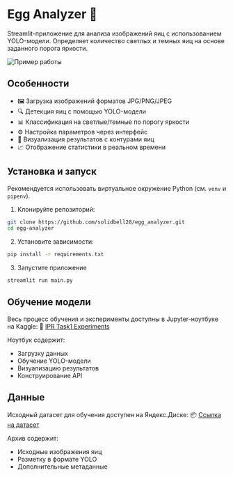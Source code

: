 # Egg Analyzer 🥚  

Streamlit-приложение для анализа изображений яиц с использованием YOLO-модели. Определяет количество светлых и темных яиц на основе заданного порога яркости.

![Пример работы](screenshots/demo.gif)  

## Особенности  

- 🖼️ Загрузка изображений форматов JPG/PNG/JPEG  
- 🔍 Детекция яиц с помощью YOLO-модели  
- 📊 Классификация на светлые/темные по порогу яркости  
- ⚙️ Настройка параметров через интерфейс  
- 📍 Визуализация результатов с контурами яиц
- 📈 Отображение статистики в реальном времени  

## Установка и запуск

Рекомендуется использовать виртуальное окружение Python (см. ```venv``` и ```pipenv```).

1. Клонируйте репозиторий:
```bash 
git clone https://github.com/solidbell28/egg_analyzer.git 
cd egg-analyzer
```
2. Установите зависимости:
```bash
pip install -r requirements.txt
```
3. Запустите приложение
```bash
streamlit run main.py  
```

## Обучение модели
Весь процесс обучения и эксперименты доступны в Jupyter-ноутбуке на Kaggle:
🔬 [IPR Task1 Experiments](https://www.kaggle.com/code/kinging/ipr-task1-experiments)

Ноутбук содержит:
- Загрузку данных
- Обучение YOLO-модели
- Визуализацию результатов
- Конструирование API

## Данные
Исходный датасет для обучения доступен на Яндекс.Диске:
📦 [Ссылка на датасет](https://disk.yandex.ru/d/KpABINU3I8F0yQ)

Архив содержит:
- Исходные изображения яиц
- Разметку в формате YOLO
- Дополнительные метаданные
